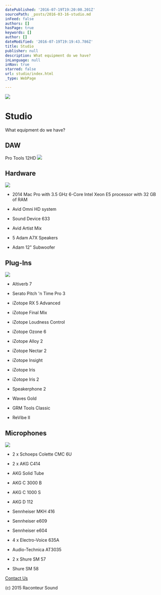 ```yaml
---
datePublished: '2016-07-19T19:20:00.201Z'
sourcePath: _posts/2016-03-16-studio.md
inFeed: false
authors: []
hasPage: true
keywords: []
author: []
dateModified: '2016-07-19T19:19:43.786Z'
title: Studio
publisher: null
description: What equipment do we have?
inLanguage: null
inNav: true
starred: false
url: studio/index.html
_type: WebPage

---
```

![](https://the-grid-user-content.s3-us-west-2.amazonaws.com/8a408fde-6a6a-4040-8eb8-8d57bfde264b.jpg)

# Studio

What equipment do we have?

## DAW

Pro Tools 12HD
![](https://imgflo.herokuapp.com/graph/vahj1ThiexotieMo/ee6c07a9aedfd5dfe88d9adbf51062b6/croprotate.jpg?cropheight=160&cropwidth=726&degrees=0&input=https%3A%2F%2Fthe-grid-user-content.s3-us-west-2.amazonaws.com%2Fda54ced0-9946-4386-a149-6230b85dc4e9.jpg&x=0&y=64)

## Hardware
![](https://s3-us-west-2.amazonaws.com/the-grid-img/p/b1dec9cef2cafc3f135747aae3d9964e9bc4b412.jpg)

* 2014 Mac Pro with 3.5 GHz 6-Core Intel Xeon E5 processor with 32 GB of RAM

* Avid Omni HD system

* Sound Device 633

* Avid Artist Mix

* 5 Adam A7X Speakers

* Adam 12" Subwoofer

## Plug-Ins
![](https://s3-us-west-2.amazonaws.com/the-grid-img/p/b50f85ca37dad0c329ee303f5bcb1830513dd8e7.jpg)

* Altiverb 7

* Serato Pitch 'n Time Pro 3

* iZotope RX 5 Advanced

* iZotope Final Mix

* iZotope Loudness Control

* iZotope Ozone 6

* iZotope Alloy 2

* iZotope Nectar 2

* iZotope Insight

* iZotope Iris

* iZotope Iris 2

* Speakerphone 2

* Waves Gold

* GRM Tools Classic

* ReVibe II

## Microphones
![](https://the-grid-user-content.s3-us-west-2.amazonaws.com/ab17022e-80bd-4bd2-87c4-8f1c0769f8a6.jpg)

* 2 x Schoeps Colette CMC 6U

* 2 x AKG C414

* AKG Solid Tube

* AKG C 3000 B

* AKG C 1000 S

* AKG D 112

* Sennheiser MKH 416

* Sennheiser e609

* Sennheiser e604

* 4 x Electro-Voice 635A

* Audio-Technica AT3035

* 2 x Shure SM 57

* Shure SM 58

[Contact Us][0]

(c) 2015 Raconteur Sound

[0]: http://raconteursound.com/contact